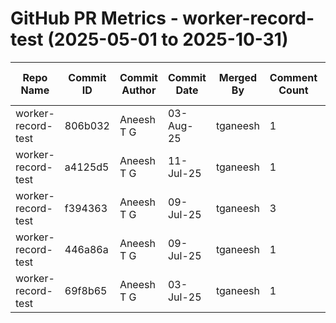 # GitHub PR Metrics - worker-record-test (2025-05-01 to 2025-10-31)

| Repo Name | Commit ID | Commit Author | Commit Date | Merged By | Comment Count | PR ID | PR Creation Date | PR Merged Date | Jira ID/First 3 Words |
|-----------|-----------|---------------|-------------|-----------|---------------|-------|------------------|----------------|----------------------|
| worker-record-test | 806b032 | Aneesh T G | 03-Aug-25 | tganeesh | 1 | #70 | 30-Jul-25 | 03-Aug-25 | NOVACORE-18636 |
| worker-record-test | a4125d5 | Aneesh T G | 11-Jul-25 | tganeesh | 1 | #69 | 11-Jul-25 | 11-Jul-25 | NOVACORE-18636 |
| worker-record-test | f394363 | Aneesh T G | 09-Jul-25 | tganeesh | 3 | #67 | 07-Jul-25 | 09-Jul-25 | NOVACORE-18569 |
| worker-record-test | 446a86a | Aneesh T G | 09-Jul-25 | tganeesh | 1 | #68 | 09-Jul-25 | 09-Jul-25 | NOVACORE-18636 |
| worker-record-test | 69f8b65 | Aneesh T G | 03-Jul-25 | tganeesh | 1 | #66 | 03-Jul-25 | 03-Jul-25 | NOVACORE-16748 |
